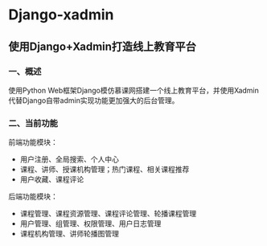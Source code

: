 # Django-xadmin
## 使用Django+Xadmin打造线上教育平台
### 一、概述
使用Python Web框架Django模仿慕课网搭建一个线上教育平台，并使用Xadmin代替Django自带admin实现功能更加强大的后台管理。
### 二、当前功能
前端功能模块：
- 用户注册、全局搜索、个人中心
- 课程、讲师、授课机构管理；热门课程、相关课程推荐
- 用户收藏、课程评论

后端功能模块：
- 课程管理、课程资源管理、课程评论管理、轮播课程管理
- 用户管理、组管理、权限管理、用户日志管理
- 课程机构管理、讲师轮播图管理
